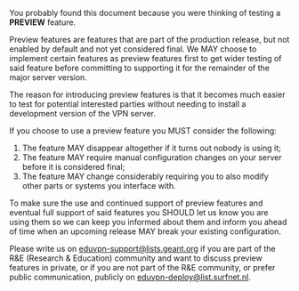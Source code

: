 You probably found this document because you were thinking of testing a 
**PREVIEW** feature.

Preview features are features that are part of the production release, but not
enabled by default and not yet considered final. We MAY choose to implement
certain features as preview features first to get wider testing of said feature
before committing to supporting it for the remainder of the major server 
version.

The reason for introducing preview features is that it becomes much easier 
to test for potential interested parties without needing to install a 
development version of the VPN server.

If you choose to use a preview feature you MUST consider the following:

1. The feature MAY disappear altogether if it turns out nobody is using it;
2. The feature MAY require manual configuration changes on your server before 
   it is considered final;
3. The feature MAY change considerably requiring you to also modify other 
   parts or systems you interface with.
   
To make sure the use and continued support of preview features and eventual 
full support of said features you SHOULD let us know you are using them so we 
can keep you informed about them and inform you ahead of time when an upcoming
release MAY break your existing configuration.

Please write us on 
[eduvpn-support@lists.geant.org](mailto:eduvpn-support@lists.geant.org) if you 
are part of the R&E (Research & Education) community and want to discuss 
preview features in private, or if you are not part of the R&E community, or 
prefer public communication, publicly on 
[eduvpn-deploy@list.surfnet.nl](mailto:eduvpn-deploy@list.surfnet.nl).
